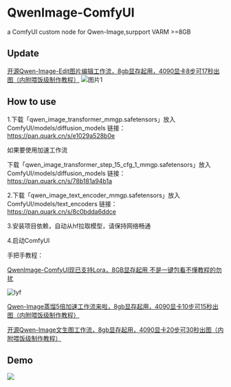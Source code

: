 # QwenImage-ComfyUI
a ComfyUI custom node for Qwen-Image,surpport VARM >=8GB

## Update
[开源Qwen-Image-Edit图片编辑工作流，8gb显存起用，4090显卡8步可17秒出图（内附喂饭级制作教程）](https://mp.weixin.qq.com/s/WLpuw5XraJaZcPUvU6mTHw)
![图片1](https://github.com/user-attachments/assets/9c70fcee-3755-4e84-ac97-be58691ec083)

## How to use
1.下载「qwen_image_transformer_mmgp.safetensors」放入ComfyUI/models/diffusion_models
链接：https://pan.quark.cn/s/e1029a528b0e

如果要使用加速工作流

下载「qwen_image_transformer_step_15_cfg_1_mmgp.safetensors」放入ComfyUI/models/diffusion_models
链接：https://pan.quark.cn/s/78b181a94b1a

2.下载「qwen_image_text_encoder_mmgp.safetensors」放入ComfyUI/models/text_encoders
链接：https://pan.quark.cn/s/8c0bdda6ddce

3.安装项目依赖，自动从hf拉取模型，请保持网络畅通

4.启动ComfyUI


手把手教程：

[QwenImage-ComfyUI现已支持Lora，8GB显存起用
不是一键包看不懂教程的勿扰](https://www.bilibili.com/opus/1098584378738475026)

![lyf](https://github.com/user-attachments/assets/a575c71d-acd8-45dc-9232-b9cca9828f18)


[Qwen-Image蒸馏5倍加速工作流来啦，8gb显存起用，4090显卡10步可15秒出图（内附喂饭级制作教程）](https://mp.weixin.qq.com/s/kqSdi7R_-O23mex8HaKd2A)

[开源Qwen-Image文生图工作流，8gb显存起用，4090显卡20步可30秒出图（内附喂饭级制作教程）](https://mp.weixin.qq.com/s/iSWBHeqcGWDusZA8hlD6EA)


## Demo
![](https://github.com/user-attachments/assets/9bed83a4-74e0-4cea-b3b1-59c653e7cde6)
